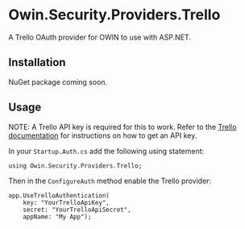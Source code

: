 # Owin.Security.Providers.Trello

A Trello OAuth provider for OWIN to use with ASP.NET.

## Installation

NuGet package coming soon.

## Usage

NOTE: A Trello API key is required for this to work. Refer to the [Trello documentation](https://trello.com/docs/gettingstarted/index.html#getting-an-application-key) for instructions on how to get an API key. 

In your `Startup.Auth.cs` add the following using statement:

    using Owin.Security.Providers.Trello;

Then in the `ConfigureAuth` method enable the Trello provider:

    app.UseTrelloAuthentication(
        key: "YourTrelloApiKey",
        secret: "YourTrelloApiSecret",
        appName: "My App");